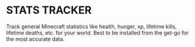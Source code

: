 # STATS TRACKER

Track general Minecraft statistics like health, hunger, xp, lifetime kills, lifetime deaths, etc. for your world. Best to be installed from the get-go for the most accurate data.
